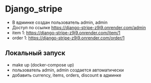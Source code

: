 # Django_stripe

- В вдминке создан пользователь admin, admin
- Доступ по ссылке https://django-stripe-z9j9.onrender.com/admin
- item 1: https://django-stripe-z9j9.onrender.com/item/1
- order 1: https://django-stripe-z9j9.onrender.com/order/1

## Локальный запуск

- make up (docker-compose up)
- пользователь admin, admin создается автоматически
- добавить currency, items, orders, discount в админке
